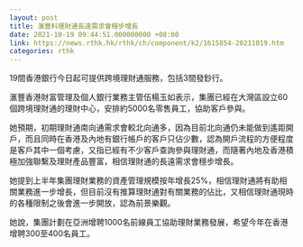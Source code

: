 ```yaml
---
layout: post
title: 滙豐料理財通長遠需求會穩步增長
date: 2021-10-19 09:44:51.000000000 +08:00
link: https://news.rthk.hk/rthk/ch/component/k2/1615854-20211019.htm
categories: rthk
---
```


19間香港銀行今日起可提供跨境理財通服務，包括3間發鈔行。

滙豐香港財富管理及個人銀行業務主管伍楊玉如表示，集團已經在大灣區設立60個跨境理財通的理財中心，安排約5000名零售員工，協助客戶參與。

她預期，初期理財通南向通需求會較北向通多，因為目前北向通仍未能做到遙距開戶，而且同時在香港及內地有銀行帳戶的客戶只佔少數，認為開戶流程的方便程度是客戶其中一個考慮，又指已經有不少客戶查詢參與理財通，而隨著內地及香港積極加強聯繫及理財產品豐富，相信理財通的長遠需求會穩步增長。

她提到上半年集團理財業務的資產管理規模按年增長25%，相信理財通將有助相關業務進一步增長，但目前沒有推算理財通對有關業務的佔比，又相信理財通現時的各種限制之後會進一步開放，認為前景樂觀。

她說，集團計劃在亞洲增聘1000名前線員工協助理財業務發展，希望今年在香港增聘300至400名員工。
